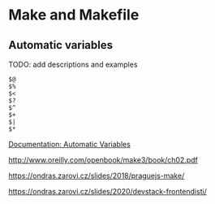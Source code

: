 Make and Makefile
=================

Automatic variables
-------------------

TODO: add descriptions and examples

    $@
    $%
    $<
    $?
    $^
    $+
    $|
    $*

[Documentation: Automatic Variables](https://www.gnu.org/software/make/manual/html_node/Automatic-Variables.html)

http://www.oreilly.com/openbook/make3/book/ch02.pdf

https://ondras.zarovi.cz/slides/2018/praguejs-make/

https://ondras.zarovi.cz/slides/2020/devstack-frontendisti/
